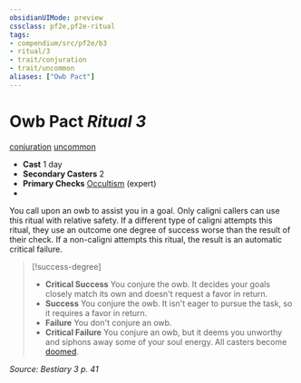 ```yaml
---
obsidianUIMode: preview
cssclass: pf2e,pf2e-ritual
tags:
- compendium/src/pf2e/b3
- ritual/3
- trait/conjuration
- trait/uncommon
aliases: ["Owb Pact"]
---
```

# Owb Pact *Ritual 3*  
[conjuration](conjuration.md "Conjuration School Trait")  [uncommon](uncommon.md "Uncommon Rarity Trait")  

- **Cast** 1 day
- **Secondary Casters** 2
- **Primary Checks** [Occultism](skills.md#Occultism) (expert)
- 

You call upon an owb to assist you in a goal. Only caligni callers can use this ritual with relative safety. If a different type of caligni attempts this ritual, they use an outcome one degree of success worse than the result of their check. If a non-caligni attempts this ritual, the result is an automatic critical failure.

> [!success-degree] 
> - **Critical Success** You conjure the owb. It decides your goals closely match its own and doesn't request a favor in return.
> - **Success** You conjure the owb. It isn't eager to pursue the task, so it requires a favor in return.
> - **Failure** You don't conjure an owb.
> - **Critical Failure** You conjure an owb, but it deems you unworthy and siphons away some of your soul energy. All casters become [doomed](conditions.md#Doomed).

*Source: Bestiary 3 p. 41*